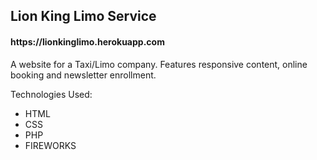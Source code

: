 <h2>Lion King Limo Service</h2>
<h4>https://lionkinglimo.herokuapp.com</h4>

A website for a Taxi/Limo company.
Features responsive content, online booking and newsletter enrollment.

Technologies Used:
<ul>
	<li>HTML</li>
	<li>CSS</li>
	<li>PHP</li>
	<li>FIREWORKS</li>
</ul>